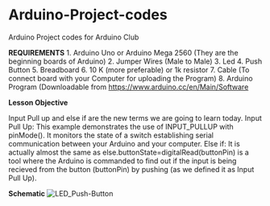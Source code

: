 # Arduino-Project-codes
Arduino Project codes for Arduino Club

   **REQUIREMENTS**
    1. Arduino Uno or Arduino Mega 2560 (They are the beginning boards of Arduino)
    2. Jumper Wires (Male to Male)
    3. Led
    4. Push Button
    5. Breadboard
    6. 10 K (more preferable) or 1k resistor
    7. Cable (To connect board with your Computer for uploading the Program)
    8. Arduino Program (Downloadable from https://www.arduino.cc/en/Main/Software
    
   **Lesson Objective**
     
   Input Pull up and else if are the new terms we are going to learn today.
   Input Pull Up: This example demonstrates the use of INPUT_PULLUP with pinMode(). It monitors the state of a switch establishing serial communication between your Arduino and your computer.
   Else if: It is actually almost the same as else.buttonState=digitalRead(buttonPin) is a tool where the Arduino is commanded to find out if the input is being recieved from the button (buttonPin) by pushing (as we defined it as Input Pull Up).
   
   **Schematic**
   ![LED_Push-Button](https://cdn.instructables.com/FG7/2P82/IXQG0HO1/FG72P82IXQG0HO1.LARGE.jpg?auto=webp&fit=bounds)
   
